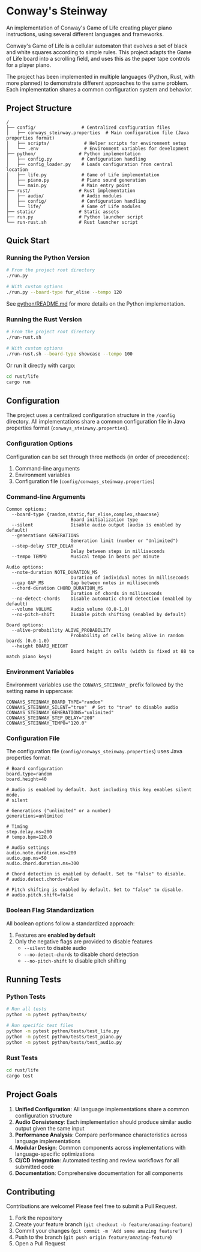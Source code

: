 # Conway's Steinway

An implementation of Conway's Game of Life creating player piano instructions, using several different languages and frameworks.

Conway's Game of Life is a cellular automaton that evolves a set of black and white squares according to simple rules. This project adapts the Game of Life board into a scrolling field, and uses this as the paper tape controls for a player piano.

The project has been implemented in multiple languages (Python, Rust, with more planned) to demonstrate different approaches to the same problem. Each implementation shares a common configuration system and behavior.

## Project Structure

```
/
├── config/                 # Centralized configuration files
│   ├── conways_steinway.properties  # Main configuration file (Java properties format)
│   ├── scripts/             # Helper scripts for environment setup
│   └── .env                 # Environment variables for development
├── python/                # Python implementation
│   ├── config.py           # Configuration handling
│   ├── config_loader.py    # Loads configuration from central location
│   ├── life.py             # Game of Life implementation
│   ├── piano.py            # Piano sound generation
│   └── main.py             # Main entry point
├── rust/                  # Rust implementation
│   ├── audio/              # Audio modules
│   ├── config/             # Configuration handling
│   └── life/               # Game of Life modules
├── static/                # Static assets
├── run.py                 # Python launcher script
└── run-rust.sh            # Rust launcher script
```

## Quick Start

### Running the Python Version

```bash
# From the project root directory
./run.py

# With custom options
./run.py --board-type fur_elise --tempo 120
```

See [python/README.md](python/README.md) for more details on the Python implementation.

### Running the Rust Version

```bash
# From the project root directory
./run-rust.sh

# With custom options
./run-rust.sh --board-type showcase --tempo 100
```

Or run it directly with cargo:

```bash
cd rust/life
cargo run
```

## Configuration

The project uses a centralized configuration structure in the `/config` directory. All implementations share a common configuration file in Java properties format (`conways_steinway.properties`).

### Configuration Options

Configuration can be set through three methods (in order of precedence):

1. Command-line arguments
2. Environment variables
3. Configuration file (`config/conways_steinway.properties`)

### Command-line Arguments

```
Common options:
  --board-type {random,static,fur_elise,complex,showcase}
                        Board initialization type
  --silent              Disable audio output (audio is enabled by default)
  --generations GENERATIONS
                        Generation limit (number or "Unlimited")
  --step-delay STEP_DELAY
                        Delay between steps in milliseconds
  --tempo TEMPO         Musical tempo in beats per minute

Audio options:
  --note-duration NOTE_DURATION_MS
                        Duration of individual notes in milliseconds
  --gap GAP_MS          Gap between notes in milliseconds
  --chord-duration CHORD_DURATION_MS
                        Duration of chords in milliseconds
  --no-detect-chords    Disable automatic chord detection (enabled by default)
  --volume VOLUME       Audio volume (0.0-1.0)
  --no-pitch-shift      Disable pitch shifting (enabled by default)

Board options:
  --alive-probability ALIVE_PROBABILITY
                        Probability of cells being alive in random boards (0.0-1.0)
  --height BOARD_HEIGHT
                        Board height in cells (width is fixed at 88 to match piano keys)
```

### Environment Variables

Environment variables use the `CONWAYS_STEINWAY_` prefix followed by the setting name in uppercase:

```
CONWAYS_STEINWAY_BOARD_TYPE="random"
CONWAYS_STEINWAY_SILENT="true"  # Set to "true" to disable audio
CONWAYS_STEINWAY_GENERATIONS="unlimited"
CONWAYS_STEINWAY_STEP_DELAY="200"
CONWAYS_STEINWAY_TEMPO="120.0"
```

### Configuration File

The configuration file (`config/conways_steinway.properties`) uses Java properties format:

```properties
# Board configuration
board.type=random
board.height=40

# Audio is enabled by default. Just including this key enables silent mode.
# silent

# Generations ("unlimited" or a number)
generations=unlimited

# Timing
step.delay.ms=200
# tempo.bpm=120.0

# Audio settings
audio.note.duration.ms=200
audio.gap.ms=50
audio.chord.duration.ms=300

# Chord detection is enabled by default. Set to "false" to disable.
# audio.detect.chords=false

# Pitch shifting is enabled by default. Set to "false" to disable.
# audio.pitch.shift=false
```

### Boolean Flag Standardization

All boolean options follow a standardized approach:

1. Features are **enabled by default**
2. Only the negative flags are provided to disable features
   - `--silent` to disable audio
   - `--no-detect-chords` to disable chord detection
   - `--no-pitch-shift` to disable pitch shifting

## Running Tests

### Python Tests

```bash
# Run all tests
python -m pytest python/tests/

# Run specific test files
python -m pytest python/tests/test_life.py
python -m pytest python/tests/test_piano.py
python -m pytest python/tests/test_audio.py
```

### Rust Tests

```bash
cd rust/life
cargo test
```

## Project Goals

1. **Unified Configuration**: All language implementations share a common configuration structure
2. **Audio Consistency**: Each implementation should produce similar audio output given the same input
3. **Performance Analysis**: Compare performance characteristics across language implementations
4. **Modular Design**: Common components across implementations with language-specific optimizations
5. **CI/CD Integration**: Automated testing and review workflows for all submitted code
6. **Documentation**: Comprehensive documentation for all components

## Contributing

Contributions are welcome! Please feel free to submit a Pull Request.

1. Fork the repository
2. Create your feature branch (`git checkout -b feature/amazing-feature`)
3. Commit your changes (`git commit -m 'Add some amazing feature'`)
4. Push to the branch (`git push origin feature/amazing-feature`)
5. Open a Pull Request
